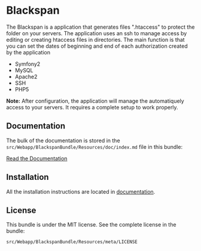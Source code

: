 Blackspan
=============

The Blackspan is a application that generates files ".htaccess" to protect the folder on your servers.
The application uses an ssh to manage access by editing or creating htaccess files in directories.
The main function is that you can set the dates of beginning and end of each authorization created by the application

- Symfony2
- MySQL
- Apache2
- SSH
- PHP5


**Note:**
After configuration, the application will manage the automatiquely access to your servers. 
It requires a complete setup to work properly.

Documentation
-------------

The bulk of the documentation is stored in the `src/Webapp/BlackspanBundle/Resources/doc/index.md`
file in this bundle:

[Read the Documentation](https://github.com/Blackspan/Blackspan/blob/master/src/Webapp/BlackspanBundle/Resources/doc/index.rst)

Installation
------------

All the installation instructions are located in [documentation](https://github.com/).

License
-------

This bundle is under the MIT license. See the complete license in the bundle:

    src/Webapp/BlackspanBundle/Resources/meta/LICENSE
